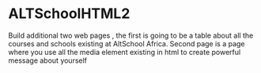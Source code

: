 # ALTSchoolHTML2
Build additional two web pages , the first is going to be a table about all the courses and schools existing at AltSchool Africa. Second page is a page where you use all the media element existing in html to create powerful message about yourself
